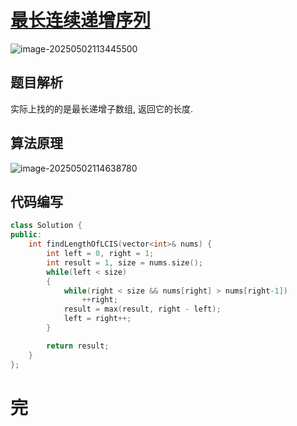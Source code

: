 # [最长连续递增序列](https://leetcode.cn/problems/longest-continuous-increasing-subsequence/)

![image-20250502113445500](https://md-wind.oss-cn-nanjing.aliyuncs.com/md/20250502113445549.png)

## 题目解析

实际上找的的是最长递增子数组, 返回它的长度.

## 算法原理

![image-20250502114638780](https://md-wind.oss-cn-nanjing.aliyuncs.com/md/20250502114638872.png)

## 代码编写

```cpp
class Solution {
public:
    int findLengthOfLCIS(vector<int>& nums) {
        int left = 0, right = 1;
        int result = 1, size = nums.size();
        while(left < size)
        {
            while(right < size && nums[right] > nums[right-1])
                ++right;
            result = max(result, right - left);
            left = right++;
        }     

        return result;   
    }
};
```

# 完